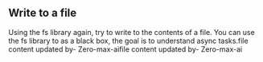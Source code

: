 ## Write to a file
Using the fs library again, try to write to the contents of a file.
You can use the fs library to as a black box, the goal is to understand async tasks.file content updated by- Zero-max-aifile content updated by- Zero-max-ai